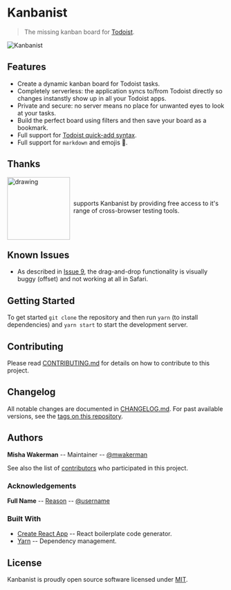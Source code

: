 # Kanbanist 

<!-- TODO: Shields (see:shields.io) -->

> The missing kanban board for [Todoist](https://todoist.com/).

![Kanbanist](src/pages/kanbanist.png?raw=true "Kanbanist")

<!--
## Table of Contents
- [Features](#features)
- [Usage](#usage)
- [Development](#development)
    - [Building](#building)
    - [Testing](#testing)
    - [Releasing](#releasing)
    - [Debugging](#debugging)
- [Contributing](#contributing)
- [Changelog](#changelog)
- [Authors](#authors)
    - [Achknowledgements](#achknowledgements)
	- [Built With](#built-with)
- [License](#license)
-->

## Features
- Create a dynamic kanban board for Todoist tasks.
- Completely serverless: the application syncs to/from Todoist directly so changes instanstly show up in all your Todoist apps.
- Private and secure: no server means no place for unwanted eyes to look at your tasks.
- Build the perfect board using filters and then save your board as a bookmark.
- Full support for [Todoist quick-add syntax](https://support.todoist.com/hc/en-us/articles/115001745265-Task-Quick-Add).
- Full support for `markdown` and emojis 🎉.

## Thanks

<div style="display: flex; flex-direction: row; align-items: center;">
	<div style="margin-bottom: -6px">
		<a href="https://www.browserstack.com?ref=kanbanist">
			<img src="https://p14.zdusercontent.com/attachment/1015988/z4K7dDR7vr27LN9zoQik5OSZI?token=eyJhbGciOiJkaXIiLCJlbmMiOiJBMTI4Q0JDLUhTMjU2In0..fZbBaVczeG1OGqEejryeag.trvEOZksETCwsNOKeF7uuwNouu71q1RuviE-F4yy2LpBoCGxZhDta5BTD91ihprg8R6UGjj-5M-Cefx0XgpRejkHY-c46Q2qz10vqul9NSSPyps95Vgk-MZAcdqTTT2as0nJ2G9O624TqvVGrwhy2Ucex1VY1-yYkWFW9buFP2cFpSMb-luTtYmXR74-O3YjOMeIJ7gMU7Xo5Y4ba2NR9Phj_hRB8KlqPuUQwIwyBRHlIccN49i8X0XpIpgUYueclbPnM5-90HKLzmNLJSTfrv45oEFX3JI7uhkxJcfCJWc.KBy5HhXYdNPS92FXnCR6hw" alt="drawing" width="145"/>
		</a>
	</div>
	<div style="padding-left: 8px;">
		supports Kanbanist by providing free access to it's range of cross-browser testing tools.
	</div>
</div>

## Known Issues
- As described in [Issue 9](https://github.com/mwakerman/kanbanist/issues/9), the drag-and-drop functionality is visually buggy (offset) and not working at all in Safari.

## Getting Started
To get started `git clone` the repository and then run `yarn` (to install dependencies) and `yarn start` to start the development server.


## Contributing
Please read [CONTRIBUTING.md](CONTRIBUTING.md) for details on how to contribute to this project.

## Changelog
All notable changes are documented in [CHANGELOG.md](CHANGELOG.md). For past available versions, see the [tags on this repository](https://github.com/kanbanist/kanbanist/tags).

## Authors
<!-- Thoses who have written code -->
**Misha Wakerman** -- Maintainer -- [@mwakerman](https://github.com/mwakerman)

See also the list of [contributors](https://github.com/kanbanist/kanbanist/contributors) who participated in this project.

### Acknowledgements
<!-- Anyone whose code was used, inspirations, etc. -->
**Full Name** -- [Reason](https://github.com/username/repo) -- [@username](https://github.com/username)

### Built With
* [Create React App](https://github.com/facebook/create-react-app) -- React boilerplate code generator.
* [Yarn](https://yarnpkg.com/en/) --  Dependency management.

## License
Kanbanist is proudly open source software licensed under [MIT](LICENSE).
